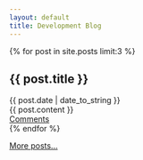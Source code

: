 ```yaml
---
layout: default
title: Development Blog
---
```


{% for post in site.posts limit:3 %}
<div class="post">
	<h2 class="post_title">{{ post.title }}</h2>
	<div class="post_date">{{ post.date | date_to_string }}</div>
	<div class="post_content">{{ post.content }}</div>
	<div class="permalink"><a href="{{ post.url }}#disqus_thread">Comments</a></div>
</div>
{% endfor %}


[More posts...](archive.html)

<script type="text/javascript">
//<![CDATA[
(function() {
	var links = document.getElementsByTagName('a');
	var query = '?';
	for(var i = 0; i < links.length; i++) {
	if(links[i].href.indexOf('#disqus_thread') >= 0) {
		query += 'url' + i + '=' + encodeURIComponent(links[i].href) + '&';
	}
	}
	document.write('<script charset="utf-8" type="text/javascript" src="http://disqus.com/forums/brat/get_num_replies.js' + query + '"></' + 'script>');
})();
//]]>
</script>
